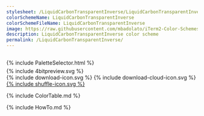 ```yaml
---
stylesheet: /LiquidCarbonTransparentInverse/LiquidCarbonTransparentInverse.css
colorSchemeName: LiquidCarbonTransparentInverse
colorSchemeFileName: LiquidCarbonTransparentInverse
image: https://raw.githubusercontent.com/mbadolato/iTerm2-Color-Schemes/master/screenshots/liquidcarbontransparentinverse.png
description: LiquidCarbonTransparentInverse color scheme
permalink: /LiquidCarbonTransparentInverse/
---
```


<h2 style='text-align:center'>
    <a id='colorSchemeNameLink' href='#'>
        <span class='ColorSchemeFileName'></span>
    </a>
</h2>

<div class='centeredText' style='margin-bottom:1%'>
{% include PaletteSelector.html %}
</div>

<div class='centeredText'>
{% include 4bitpreview.svg %}
</div>

<div class='centeredText'>
    <a id='downloadSchemeLink' class='padded'>
{% include download-icon.svg %}
    </a>
    <a id='cdnSchemeLink' class='padded'>
{% include download-cloud-icon.svg %}
    </a>
    <a id='feelingLucky' href="javascript:feelingLucky(document.getElementById('themeSelector'))" class='padded'>
{% include shuffle-icon.svg %}
    </a>    
</div>

{% include ColorTable.md %}

{% include HowTo.md %}

